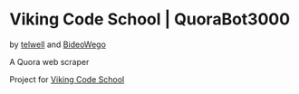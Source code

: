 # Viking Code School | QuoraBot3000

by [telwell](https://github.com/telwell) and [BideoWego](https://github.com/BideoWego)

A Quora web scraper

Project for [Viking Code School](http://vikingcodeschool.com)
